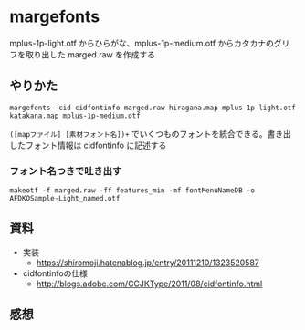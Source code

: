 # margefonts

mplus-1p-light.otf からひらがな、mplus-1p-medium.otf からカタカナのグリフを取り出した marged.raw を作成する

## やりかた

```
margefonts -cid cidfontinfo marged.raw hiragana.map mplus-1p-light.otf katakana.map mplus-1p-medium.otf
```

`([mapファイル] [素材フォント名])+` でいくつものフォントを統合できる。書き出したフォント情報は cidfontinfo に記述する

### フォント名つきで吐き出す

```
makeotf -f marged.raw -ff features_min -mf fontMenuNameDB -o AFDKOSample-Light_named.otf
```

## 資料

- 実装
  - https://shiromoji.hatenablog.jp/entry/20111210/1323520587
- cidfontinfoの仕様
  - http://blogs.adobe.com/CCJKType/2011/08/cidfontinfo.html

## 感想

